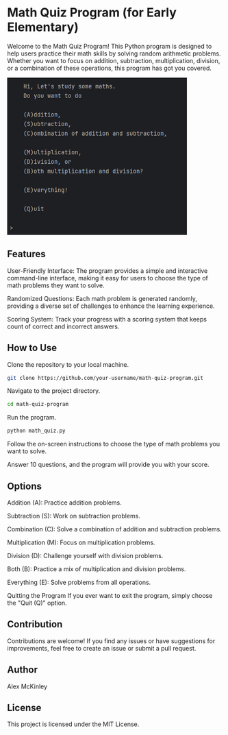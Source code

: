 # Math Quiz Program (for Early Elementary)
Welcome to the Math Quiz Program! This Python program is designed to help users practice their math skills by solving random arithmetic problems. Whether you want to focus on addition, subtraction, multiplication, division, or a combination of these operations, this program has got you covered.

<img src="https://github.com/SapporoAlex/Maths-Quiz/blob/main/Maths%20Quiz.png?raw=true">

## Features
User-Friendly Interface: The program provides a simple and interactive command-line interface, making it easy for users to choose the type of math problems they want to solve.

Randomized Questions: Each math problem is generated randomly, providing a diverse set of challenges to enhance the learning experience.

Scoring System: Track your progress with a scoring system that keeps count of correct and incorrect answers.

## How to Use
Clone the repository to your local machine.

```bash
git clone https://github.com/your-username/math-quiz-program.git
```
Navigate to the project directory.

```bash
cd math-quiz-program
```
Run the program.

```bash
python math_quiz.py
```
Follow the on-screen instructions to choose the type of math problems you want to solve.

Answer 10 questions, and the program will provide you with your score.

## Options
Addition (A): Practice addition problems.

Subtraction (S): Work on subtraction problems.

Combination (C): Solve a combination of addition and subtraction problems.

Multiplication (M): Focus on multiplication problems.

Division (D): Challenge yourself with division problems.

Both (B): Practice a mix of multiplication and division problems.

Everything (E): Solve problems from all operations.

Quitting the Program
If you ever want to exit the program, simply choose the "Quit (Q)" option.

## Contribution
Contributions are welcome! If you find any issues or have suggestions for improvements, feel free to create an issue or submit a pull request.

## Author
Alex McKinley

## License
This project is licensed under the MIT License.

